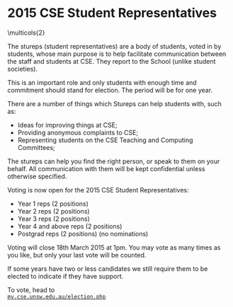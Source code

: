 

2015 CSE Student Representatives
================================

\multicols{2}

The stureps (student representatives) are a body of students, voted in
by students, whose main purpose is to help facilitate communication
between the staff and students at CSE.  They report to the School
(unlike student societies).

This is an important role and only students with enough time and
commitment should stand for election.  The period will be for one
year.

There are a number of things which Stureps can help students with,
such as:

- Ideas for improving things at CSE;
- Providing anonymous complaints to CSE;
- Representing students on the CSE Teaching and Computing Committees;

The stureps can help you find the right person, or speak to them on
your behalf.  All communication with them will be kept confidential
unless otherwise specified.

Voting is now open for the 2015 CSE Student Representatives:

- Year 1 reps (2 positions)
- Year 2 reps (2 positions)
- Year 3 reps (2 positions)
- Year 4 and above reps (2 positions)
- Postgrad reps (2 positions) (no nominations)

Voting will close 18th March 2015 at 1pm.  You may vote as many times
as you like, but only your last vote will be counted.

If some years have two or less candidates we still require them to be
elected to indicate if they have support.

To vote, head to  
[`my.cse.unsw.edu.au/election.php`](https://my.cse.unsw.edu.au/election.php)
